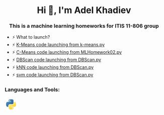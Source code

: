 <h1 align="center">Hi 👋, I'm Adel Khadiev</h1>
<h3 align="center">This is a machine learning homeworks for ITIS 11-806 group</h3>

- ⚡️ What to launch? 
- ⚡️ [K-Means code launching from k-means.py](https://github.com/Rittenzore/machineLearning/blob/master/pythonProject/k-means.py)
- ⚡️  [C-Means code launching from MLHomework02.py](https://github.com/Rittenzore/machineLearning/blob/master/pythonProject/MLHomework02.py)
- ⚡️  [DBScan code launching from DBScan.py](https://github.com/Rittenzore/machineLearning/blob/master/pythonProject/DBScan.py)
- ⚡️  [kNN code launching from DBScan.py](https://github.com/Rittenzore/machineLearning/blob/master/pythonProject/knn.py)
- ⚡️  [svm code launching from DBScan.py](https://github.com/Rittenzore/machineLearning/blob/master/pythonProject/svm.py)

<h3 align="left">Languages and Tools:</h3>
<p align="left"> <a href="https://www.python.org" target="_blank"> <img src="https://raw.githubusercontent.com/devicons/devicon/master/icons/python/python-original.svg" alt="python" width="40" height="40"/> </a> </p>
